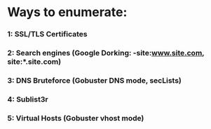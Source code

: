 # Ways to enumerate:

### 1: SSL/TLS Certificates

### 2: Search engines (Google Dorking: -site:www.site.com, site:*.site.com)

### 3: DNS Bruteforce (Gobuster DNS mode, secLists)

### 4: Sublist3r

### 5: Virtual Hosts (Gobuster vhost mode)
